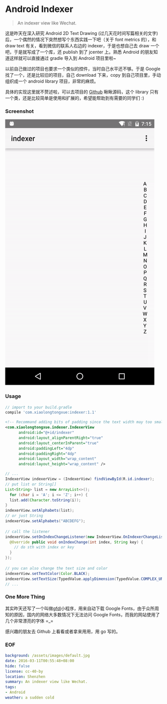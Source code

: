 Android Indexer
===

> An indexer view like Wechat.

这是昨天在深入研究 Android 2D Text Drawing (过几天花时间写篇相关的文字) 后，一个偶然的情况下突然想写个东西实践一下吧（关于 font metrics 的），和 draw text 有关，看到微信的联系人右边的 indexer，于是也想自己去 draw 一个吧，于是就写成了一个库，还 publish 到了 jcenter 上。熟悉 Android 的朋友知道这样就可以直接通过 gradle 导入到 Android 项目里啦~

以前自己做过的项目也要求一个类似的控件，当时自己水平还不够。于是 Google 找了一个，还是比较旧的项目，自己 download 下来，copy 到自己项目里，手动组织成一个 android library 项目，非常的麻烦。

具体的实现这里就不赘述啦，可以去项目的 [Github][1] 瞅瞅源码，这个 library 只有一个类，还是比较简单是使用和扩展的，希望能帮助到有需要的同学们 :)

### Screenshot
![Screenshot](screenshot.gif)

### Usage
```groovy
// import to your build.gradle
compile 'com.xiaolongtongxue:indexer:1.1'
```

```xml
<!-- Recommand adding bits of padding since the text width may too small making touch hard -->
<com.xiaolongtongxue.indexer.IndexerView
      android:id="@+id/indexer"
      android:layout_alignParentRight="true"
      android:layout_centerInParent="true"
      android:paddingLeft="4dp"
      android:paddingRight="4dp"
      android:layout_width="wrap_content"
      android:layout_height="wrap_content" />
```

```java
// ...
IndexerView indexerView = (IndexerView) findViewById(R.id.indexer);
// put list or String[]
List<String> list = new ArrayList<>();
  for (char i = 'A'; i <= 'Z'; i++) {
  list.add(Character.toString(i));
}
indexerView.setAlphabets(list);
// or just String
indexerView.setAlphabets("ABCDEFG");

// call the listener
indexerView.setOnIndexChangeListener(new IndexerView.OnIndexerChangeListener() {
  @Override public void onIndexChange(int index, String key) {
    // do sth with index or key
  }
});

// you can also change the text size and color
indexerView.setTextColor(Color.BLACK);
indexerView.setTextSize(TypedValue.applyDimension(TypedValue.COMPLEX_UNIT_SP, 14, getResources().getDisplayMetrics()));
// ...
```

### One More Thing
其实昨天还写了一个叫做[gfdl][2]小程序，用来自动下载 Google Fonts，由于众所周知的原因，国内的网络大多数情况下无法访问 Google Fonts，而我的网站使用了几个非常漂亮的字体 =_=

感兴趣的朋友去 Github 上看看或者拿来用用，用 go 写的。

### EOF
```yaml
background: /assets/images/default.jpg
date: 2016-03-11T00:55:48+08:00
hide: false
license: cc-40-by
location: Shenzhen
summary: An indexer view like Wechat.
tags:
- Android
weather: a sudden cold
```

[1]: https://github.com/longkai/indexer
[2]: https://github.com/longkai/xiaolongtongxue.com/tree/alpha/cmd/gfdl


